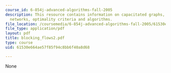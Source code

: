 ```yaml
---
course_id: 6-854j-advanced-algorithms-fall-2005
description: This resource contains information on capacitated graphs, costs in flow
  networks, optimality criteria and algorithms.
file_location: /coursemedia/6-854j-advanced-algorithms-fall-2005/61530e664ae57f85f94c8bb6f40a8d68_blocking_flows2.pdf
file_type: application/pdf
layout: pdf
title: blocking_flows2.pdf
type: course
uid: 61530e664ae57f85f94c8bb6f40a8d68

---
```

None